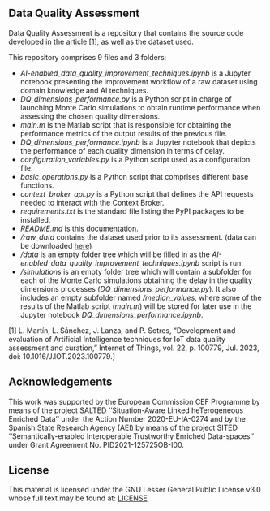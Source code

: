 ## Data Quality Assessment 
Data Quality Assessment is a repository that contains the source code developed in the article [1], as well as the dataset used.

This repository comprises 9 files and 3 folders:
- *AI-enabled_data_quality_improvement_techniques.ipynb* is a Jupyter notebook presenting the improvement workflow of a raw dataset using domain knowledge and AI techniques.
- *DQ_dimensions_performance.py* is a Python script in charge of launching Monte Carlo simulations to obtain runtime performance when assessing the chosen quality dimensions.
- *main.m* is the Matlab script that is responsible for obtaining the performance metrics of the output results of the previous file.
- *DQ_dimensions_performance.ipynb* is a Jupyter notebook that depicts the performance of each quality dimension in terms of delay.
- *configuration_variables.py* is a Python script used as a configuration file.
- *basic_operations.py* is a Python script that comprises different base functions.
- *context_broker_api.py* is a Python script that defines the API requests needed to interact with the Context Broker.
- *requirements.txt* is the standard file listing the PyPI packages to be installed.
- *README.md* is this documentation.
- */raw_data* contains the dataset used prior to its assessment. (data can be downloaded [here](https://unican-my.sharepoint.com/:u:/g/personal/martingonl_unican_es/EeZ8K_njdbhOhpQz-sxQTLkBArLUzHXA1qjjAZBcwuzHIA?e=lZ5jFP))
- */data* is an empty folder tree which will be filled in as the *AI-enabled_data_quality_improvement_techniques.ipynb* script is run.
- */simulations* is an empty folder tree which will contain a subfolder for each of the Monte Carlo simulations obtaining the delay in the quality dimensions processes (*DQ_dimensions_performance.py*). It also includes an empty subfolder named */median_values*, where some of the results of the Matlab script (*main.m*) will be stored for later use in the Jupyter notebook *DQ_dimensions_performance.ipynb*.

[1] L. Martín, L. Sánchez, J. Lanza, and P. Sotres, “Development and evaluation of Artificial Intelligence techniques for IoT data quality assessment and curation,” Internet of Things, vol. 22, p. 100779, Jul. 2023, doi: 10.1016/J.IOT.2023.100779.]

## Acknowledgements

This work was supported by the European Commission CEF Programme by means of the project SALTED ‘‘Situation-Aware Linked heTerogeneous Enriched Data’’ under the Action Number 2020-EU-IA-0274 and by the Spanish State Research Agency (AEI) by means of the project SITED ‘‘Semantically-enabled Interoperable Trustworthy Enriched Data-spaces’’ under Grant Agreement No. PID2021-125725OB-I00.


## License
This material is licensed under the GNU Lesser General Public License v3.0 whose full text may be found at: [LICENSE](https://github.com/lauramartingonzalezzz/DQAssessment/blob/4869be148134f43e93cc81ab0ef0cd1e9d769a82/LICENSE)
